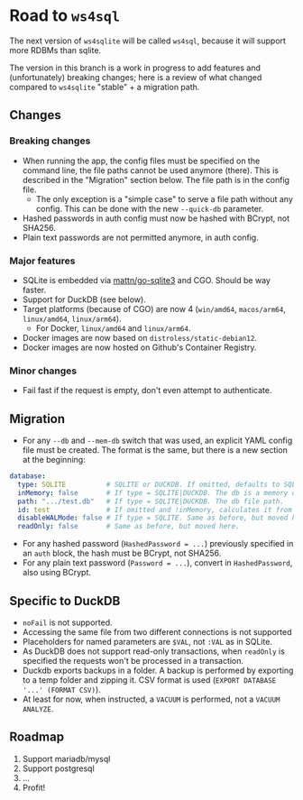 # Road to `ws4sql`

The next version of `ws4sqlite` will be called `ws4sql`, because it will support more RDBMs than sqlite.

The version in this branch is a work in progress to add features and (unfortunately) breaking changes; here is a review of what changed compared to `ws4sqlite` "stable" + a migration path.

## Changes

### Breaking changes

- When running the app, the config files must be specified on the command line, the file paths cannot be used anymore (there). This is described in the "Migration" section below. The file path is in the config file.
  - The only exception is a "simple case" to serve a file path without any config. This can be done with the new `--quick-db` parameter.
- Hashed passwords in auth config must now be hashed with BCrypt, not SHA256.
- Plain text passwords are not permitted anymore, in auth config.

### Major features

- SQLite is embedded via [mattn/go-sqlite3](https://github.com/mattn/go-sqlite3) and CGO. Should be way faster.
- Support for DuckDB (see below).
- Target platforms (because of CGO) are now 4 (`win/amd64`, `macos/arm64`, `linux/amd64`, `linux/arm64`).
  - For Docker, `linux/amd64` and `linux/arm64`.
- Docker images are now based on `distroless/static-debian12`.
- Docker images are now hosted on Github's Container Registry.

### Minor changes

- Fail fast if the request is empty, don't even attempt to authenticate.

## Migration

- For any `--db` and `--mem-db` switch that was used, an explicit YAML config file must be created. The format is the same, but there is a new section at the beginning:

```yaml
database:
  type: SQLITE          # SQLITE or DUCKDB. If omitted, defaults to SQLITE      
  inMemory: false       # If type = SQLITE|DUCKDB. The db is a memory one? If omitted, defaults to false
  path: ".../test.db"   # If type = SQLITE|DUCKDB. The db file path.
  id: test              # If omitted and !inMemory, calculates it from the file name (if type = SQLITE|DUCKDB)
  disableWALMode: false # If type = SQLITE. Same as before, but moved here.
  readOnly: false       # Same as before, but moved here.
```

- For any hashed password (`HashedPassword = ...`) previously specified in an `auth` block, the hash must be BCrypt, not SHA256.
- For any plain text password (`Password = ...`), convert  in `HashedPassword`, also using BCrypt.

## Specific to DuckDB

- `noFail` is not supported.
- Accessing the same file from two different connections is not supported
- Placeholders for named parameters are `$VAL`, not `:VAL` as in SQLite.
- As DuckDB does not support read-only transactions, when `readOnly` is specified the requests won't be processed in a transaction.
- Duckdb exports backups in a folder. A backup is performed by exporting to a temp folder and zipping it. CSV format is used (`EXPORT DATABASE '...' (FORMAT CSV)`).
- At least for now, when instructed, a `VACUUM` is performed, not a `VACUUM ANALYZE`.

## Roadmap

1. Support mariadb/mysql
1. Support postgresql
1. ...
1. Profit!
